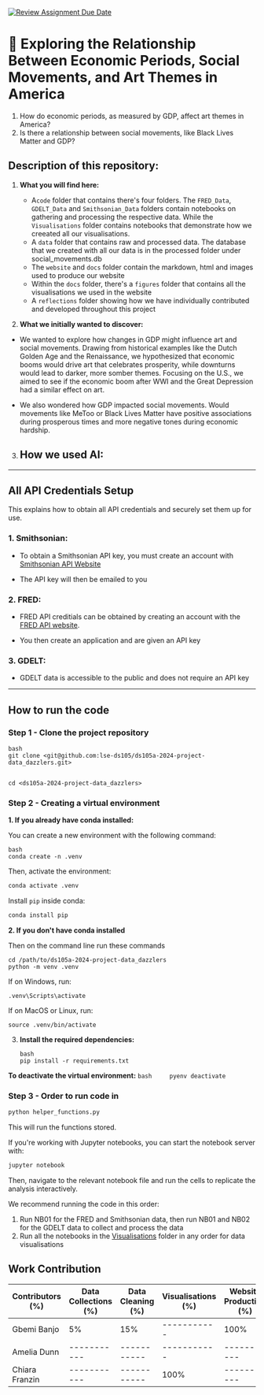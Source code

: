 [![Review Assignment Due Date](https://classroom.github.com/assets/deadline-readme-button-22041afd0340ce965d47ae6ef1cefeee28c7c493a6346c4f15d667ab976d596c.svg)](https://classroom.github.com/a/_SwzfpU1)

# 🎨 Exploring the Relationship Between Economic Periods, Social Movements, and Art Themes in America

1.  How do economic periods, as measured by GDP, affect art themes in America?
2.  Is there a relationship between social movements, like Black Lives Matter and GDP?

## Description of this repository:

1.  **What you will find here:**

    -   A`code` folder that contains there's four folders. The `FRED_Data`, `GDELT_Data` and `Smithsonian_Data` folders contain notebooks on gathering and processing the respective data. While the `Visualisations` folder contains notebooks that demonstrate how we creeated all our visualisations.
    -   A `data` folder that contains raw and processed data. The database that we created with all our data is in the processed folder under social_movements.db
    -   The `website` and `docs` folder contain the markdown, html and images used to produce our website
    -   Within the `docs` folder, there's a `figures` folder that contains all the visualisations we used in the website
    -   A `reflections` folder showing how we have individually contributed and developed throughout this project

2.  **What we initially wanted to discover:**

-   We wanted to explore how changes in GDP might influence art and social movements. Drawing from historical examples like the Dutch Golden Age and the Renaissance, we hypothesized that economic booms would drive art that celebrates prosperity, while downturns would lead to darker, more somber themes. Focusing on the U.S., we aimed to see if the economic boom after WWI and the Great Depression had a similar effect on art.

-   We also wondered how GDP impacted social movements. Would movements like MeToo or Black Lives Matter have positive associations during prosperous times and more negative tones during economic hardship.

3.  **How we used AI:**
    -   

------------------------------------------------------------------------

## All API Credentials Setup

This explains how to obtain all API credentials and securely set them up for use.

### 1. Smithsonian:

-   To obtain a Smithsonian API key, you must create an account with [Smithsonian API Website](https://api.data.gov/signup/)

-   The API key will then be emailed to you

### 2. FRED:

-   FRED API creditials can be obtained by creating an account with the [FRED API website](https://fredaccount.stlouisfed.org/login/secure/).

-   You then create an application and are given an API key

### 3. GDELT:

-   GDELT data is accessible to the public and does not require an API key

------------------------------------------------------------------------

## How to run the code

### Step 1 - Clone the project repository

```         
bash     
git clone <git@github.com:lse-ds105/ds105a-2024-project-data_dazzlers.git>
```

```         

cd <ds105a-2024-project-data_dazzlers>
```

### Step 2 - Creating a virtual environment

**1. If you already have conda installed:**

You can create a new environment with the following command:

```         
bash
conda create -n .venv
```

Then, activate the environment:

``` bash
conda activate .venv
```

Install `pip` inside conda:

``` bash
conda install pip
```

**2. If you don't have conda installed**

Then on the command line run these commands

```         
cd /path/to/ds105a-2024-project-data_dazzlers
python -m venv .venv
```

If on Windows, run:

```         
.venv\Scripts\activate
```

If on MacOS or Linux, run:

```         
source .venv/bin/activate
```

3.  **Install the required dependencies:**

    ```         
    bash     
    pip install -r requirements.txt
    ```

**To deactivate the virtual environment:** `bash     pyenv deactivate`

### Step 3 - Order to run code in

``` bash
python helper_functions.py
```

This will run the functions stored.

If you're working with Jupyter notebooks, you can start the notebook server with:

``` bash
jupyter notebook
```

Then, navigate to the relevant notebook file and run the cells to replicate the analysis interactively.

We recommend running the code in this order:

1.  Run NB01 for the FRED and Smithsonian data, then run NB01 and NB02 for the GDELT data to collect and process the data
2.  Run all the notebooks in the [Visualisations](code/Visualisations/) folder in any order for data visualisations

## Work Contribution

| Contributors (%) | Data Collections (%) | Data Cleaning (%) | Visualisations (%) | Website Production (%) | Documentation (%) |
|----|----|----|----|----|----|
| Gbemi Banjo | 5% | 15% | ----------- | 100% | 33% |
| Amelia Dunn | ----------- | ----------- | ----------- | ----------- | 33% |
| Chiara Franzin | ----------- | ----------- | 100% | ----------- | 33% |